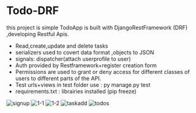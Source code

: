 # Todo-DRF
this project is simple TodoApp is built with DjangoRestFramework (DRF) ,developing Restful Apis.
- Read,create,update and delete tasks
- serializers used to covert data format ,objects to  JSON 
- signals: dispatcher(attach userprofile to user)
- Auth  provided by Restframework+register creation form
- Permissions are used to grant or deny access for different classes of users to different parts of the API. 
- Test urls+views in test folder use : py manage.py test
- requirements.txt : librairies installed (pip freeze)



![signup](https://user-images.githubusercontent.com/48589743/201545089-bc9844e0-fc4a-4ef9-93da-0b28601ba875.PNG)
![1-1](https://user-images.githubusercontent.com/48589743/201545020-b022162e-14ff-4906-a73c-84121ded6bff.PNG)
![1-2](https://user-images.githubusercontent.com/48589743/201545037-5cb98eeb-5641-4575-a68e-1f81de4ad228.PNG)
![taskadd](https://user-images.githubusercontent.com/48589743/201545385-20e14ffe-84e0-4589-867f-7dfad7d54984.PNG)
![todos](https://user-images.githubusercontent.com/48589743/201545319-fbbfda13-f1f3-4a76-920a-b82026fde2bd.PNG)


